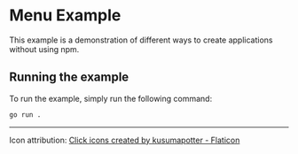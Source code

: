 # Menu Example

This example is a demonstration of different ways to create applications without using npm.

## Running the example

To run the example, simply run the following command:

```bash
go run .
```

--- 

Icon attribution: [Click icons created by kusumapotter - Flaticon](https://www.flaticon.com/free-icons/click)